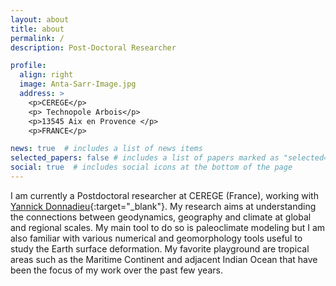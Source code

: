 ```yaml
---
layout: about
title: about
permalink: /
description: Post-Doctoral Researcher

profile:
  align: right
  image: Anta-Sarr-Image.jpg
  address: >
    <p>CEREGE</p>
    <p> Technopole Arbois</p>
    <p>13545 Aix en Provence </p>
    <p>FRANCE</p>

news: true  # includes a list of news items
selected_papers: false # includes a list of papers marked as "selected={true}"
social: true  # includes social icons at the bottom of the page
---
```


I am currently a Postdoctoral researcher at CEREGE (France), working with [Yannick Donnadieu](https://cerege-cl.github.io/team/yannick_donnadieu/){:target="\_blank"}. My research aims at understanding the connections between geodynamics, geography and climate at global and regional scales. My main tool to do so is paleoclimate modeling but I am also familiar with various numerical and geomorphology tools useful to study the Earth surface deformation. My favorite playground are tropical areas such as the Maritime Continent and adjacent Indian Ocean that have been the focus of my work over the past few years. 






